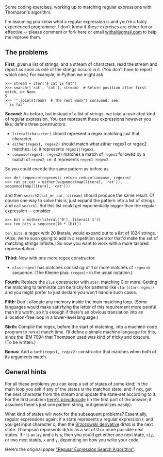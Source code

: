 Some coding exercises, working up to matching regular expressions with Thompson's algorithm.

I'm assuming you know what a regular expression is and you're a fairly
experienced programmer. I don't know if these exercises are either fun or
effective -- please comment or fork here or email withal@gmail.com to help me
improve them.

## The problems

**First**, given a list of strings, and a stream of characters, read the
stream and report as soon as one of the strings occurs in it. (You
don't have to report which one.) For example, in Python we might ask

    >>> stream = iter('a cat is fat')
    >>> search(['rat', 'cat'], stream)  # Return position after first match, or None
    5
    >>> ''.join(stream)  # The rest wasn't consumed, see:
    ' is fat'

**Second:** As before, but instead of a list of strings, we take a
restricted kind of regular expression. You can represent these
expressions however you like; define three constructors:

* `literal(character)` should represent a regex matching just that character.
* `either(regex1, regex2)` should match what either regex1 or
regex2 matches; i.e. it represents `regex1|regex2`.
* `compose(regex1, regex2)` matches a match of `regex1` followed
by a match of `regex2`; i.e. it represents `regex1 regex2`.

So you could encode the same pattern as before as

    >>> def sequence(regexes): return reduce(compose, regexes)
    >>> rat_or_cat = either(sequence(map(literal, 'rat')), sequence(map(literal, 'cat')))

and then `search2(rat_or_cat, stream)` should produce the same
result. Of course one way to solve this is, just expand the pattern
into a list of strings and call `search1`. But this list could get
exponentially bigger than the regular expression -- consider

    >>> bit = either(literal('0'), literal('1'))
    >>> ten_bits = sequence(10 * [bit])

`ten_bits`, a regex with 20 literals, would expand out to a list of 1024
strings. (Also, we're soon going to add in a repetition operator
that'd make the set of matching strings infinite.) So now you want to
work with a more tailored representation.

**Third:** Now with one more regex constructor:

* `plus(regex)` has matches consisting of 1 or more matches of `regex` in sequence.
(The Kleene plus: `(regex)+` in the usual notation.)

**Fourth:** Replace the `plus` constructor with `star`, matching 0 or more.
Getting the matching to terminate can be tricky for patterns like `star(star(regex))` and you 
might prefer to just declare you won't handle such cases.

**Fifth:** Don't allocate any memory inside the main matching loop. (Some 
languages would make satisfying the letter of this requirement more painful than
it's worth; so it's enough if there's an obvious translation into an allocation-free
loop in a lower-level language.)

**Sixth:** Compile the regex, before the start of matching, into a machine-code program to
run at match time. I'll define a simple machine language for this, since the IBM 7094 that
Thompson used was kind of tricky and obscure. (To be written.)

**Bonus:** Add a `both(regex1, regex2)` constructor that matches when both of its
arguments match.

## General hints

For all these problems you can keep a set of states of some kind; in the main loop you
ask if any of the states is the matched state, and if not, get the next character from
the stream and update the state-set according to it. For the first problem [here's
pseudocode](http://stackoverflow.com/a/846728/27024) (in the first part of the answer;
it assumes there's just one pattern string, but generalizes easily).

What kind of states will work for the subsequent problems? Essentially, regular 
expressions again: if a state represents a regular expression r, and you get input
character c, then the [Brzozowski derivative](http://blog.sigfpe.com/2005/05/derivatives-of-regular-expressions.html)
dr/dc is the next state. Thompson represents dr/dc as a set of 0 or more possible
next states. If r is `ax|ay` and c is `a`, then you could get either one next state,
`x|y`, or two next states, `x` and `y`, depending on how you write your code.

Here's the original paper ["Regular Expression Search Algorithm"](http://www.fing.edu.uy/inco/cursos/intropln/material/p419-thompson.pdf).
